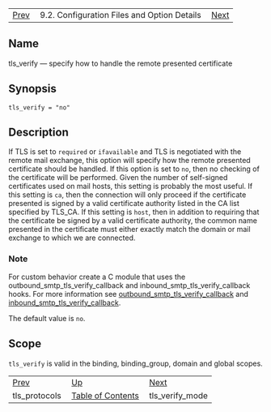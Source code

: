 |     |     |     |
| --- | --- | --- |
| [Prev](conf.ref.tls_protocols)  | 9.2. Configuration Files and Option Details |  [Next](conf.ref.tls_verify_mode.php) |

<a name="conf.ref.tls_verify"></a>
## Name

tls_verify — specify how to handle the remote presented certificate

## Synopsis

`tls_verify = "no"`

<a name="idp12175616"></a>
## Description

If TLS is set to `required` or `ifavailable` and TLS is negotiated with the remote mail exchange, this option will specify how the remote presented certificate should be handled. If this option is set to `no`, then no checking of the certificate will be performed. Given the number of self-signed certificates used on mail hosts, this setting is probably the most useful. If this setting is `ca`, then the connection will only proceed if the certificate presented is signed by a valid certificate authority listed in the CA list specified by TLS_CA. If this setting is `host`, then in addition to requiring that the certificate be signed by a valid certificate authority, the common name presented in the certificate must either exactly match the domain or mail exchange to which we are connected.

### Note

For custom behavior create a C module that uses the outbound_smtp_tls_verify_callback and inbound_smtp_tls_verify_callback hooks. For more information see [outbound_smtp_tls_verify_callback](https://support.messagesystems.com/docs/web-c-api/hooks.core.outbound_smtp_tls_verify_callback) and [inbound_smtp_tls_verify_callback](https://support.messagesystems.com/docs/web-c-api/hooks.core.inbound_smtp_tls_verify_callback.php).

The default value is `no`.

<a name="idp12183904"></a>
## Scope

`tls_verify` is valid in the binding, binding_group, domain and global scopes.

|     |     |     |
| --- | --- | --- |
| [Prev](conf.ref.tls_protocols)  | [Up](conf.ref.files.php) |  [Next](conf.ref.tls_verify_mode.php) |
| tls_protocols  | [Table of Contents](index) |  tls_verify_mode |
